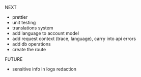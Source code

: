NEXT
- prettier
- unit testing
- translations system
- add language to account model
- add request context (trace, language), carry into api errors
- add db operations
- create the route

FUTURE
- sensitive info in logs redaction